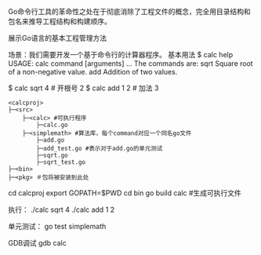 Go命令行工具的革命性之处在于彻底消除了工程文件的概念，完全用目录结构和包名来推导工程结构和构建顺序。

展示Go语言的基本工程管理方法

场景：我们需要开发一个基于命令行的计算器程序。
基本用法
$ calc help
USAGE: calc command [arguments] ...
The commands are:
sqrt Square root of a non-negative value.
add Addition of two values.

$ calc sqrt 4 # 开根号
2
$ calc add 1 2 # 加法
3

```
<calcproj>
├─<src>
    ├─<calc> #可执行程序
        ├─calc.go  
    ├─<simplemath> #算法库，每个command对应一个同名go文件
        ├─add.go
        ├─add_test.go #表示对于add.go的单元测试
        ├─sqrt.go
        ├─sqrt_test.go
├─<bin>
├─<pkg> ＃包将被安装到此处
```

cd calcproj
export GOPATH=$PWD
cd bin
go build calc #生成可执行文件

执行：
./calc sqrt 4
./calc add 1 2

单元测试：
go test simplemath

GDB调试
gdb calc